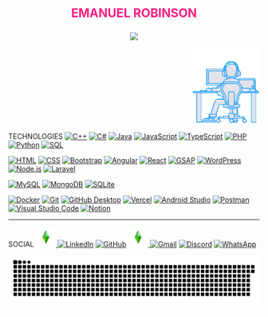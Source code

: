 <p align="center" style="color:#FF1E82; font-size: 24px; font-weight: bold;">
  EMANUEL ROBINSON
</p>

<p align="center"> <!-- ono -->
  <a href="#"><img src="https://readme-typing-svg.herokuapp.com?font=Fira+Code&pause=1000&color=FF1E82&center=true&width=435&lines=SOFTWARE+DEVELOPER+IN+PROGRESS"/></a>
</p>

<p align="right"> <!-- ono -->
  <a href="#"><img src="Animation.gif"></a>
</p>

TECHNOLOGIES
<a href="#"><img alt="C++" src="https://custom-icon-badges.demolab.com/badge/C++-9C033A.svg?logo=cpp2&logoColor=white"></a>
<a href="#"><img alt="C#" src="https://custom-icon-badges.demolab.com/badge/C%23-68217A.svg?logo=cs2&logoColor=white"></a>
<a href="#"><img alt="Java" src="https://custom-icon-badges.demolab.com/badge/Java-007396.svg?logo=java&logoColor=white"></a>
<a href="#"><img alt="JavaScript" src="https://img.shields.io/badge/JavaScript-F7DF1E.svg?logo=javascript&logoColor=black"></a>
<a href="#"><img alt="TypeScript" src="https://img.shields.io/badge/TypeScript-007ACC.svg?logo=typescript&logoColor=white"></a>
<a href="#"><img alt="PHP" src="https://img.shields.io/badge/PHP-777BB4.svg?logo=php&logoColor=white"></a>
<a href="#"><img alt="Python" src="https://img.shields.io/badge/Python-14354C.svg?logo=python&logoColor=white"></a>
<a href="#"><img alt="SQL" src="https://custom-icon-badges.demolab.com/badge/SQL-025E8C.svg?logo=database&logoColor=white"></a>

<a href="#"><img alt="HTML" src="https://img.shields.io/badge/HTML-E34F26.svg?logo=html5&logoColor=white"></a>
<a href="#"><img alt="CSS" src="https://img.shields.io/badge/CSS-1572B6.svg?logo=css3&logoColor=white"></a>
<a href="#"><img alt="Bootstrap" src="https://img.shields.io/badge/Bootstrap-7952B3.svg?logo=bootstrap&logoColor=white"></a>
<a href="#"><img alt="Angular" src="https://img.shields.io/badge/Angular-DD0031.svg?logo=angular&logoColor=white"></a>
<a href="#"><img alt="React" src="https://img.shields.io/badge/React-20232a.svg?logo=react&logoColor=%2361DAFB"></a>
<a href="#"><img alt="GSAP" src="https://img.shields.io/badge/GSAP-88CE02.svg?logo=greensock&logoColor=white"></a>
<a href="#"><img alt="WordPress" src="https://img.shields.io/badge/WordPress-21759B?logo=wordpress&logoColor=white"></a>
<a href="#"><img alt="Node.js" src="https://img.shields.io/badge/Node.js-43853D.svg?logo=node.js&logoColor=white"></a>
<a href="#"><img alt="Laravel" src="https://img.shields.io/badge/Laravel-FF2D20.svg?logo=laravel&logoColor=white"></a>

<a href="#"><img alt="MySQL" src="https://img.shields.io/badge/MySQL-00f.svg?logo=mysql&logoColor=white"></a>
<a href="#"><img alt="MongoDB" src="https://img.shields.io/badge/MongoDB-4ea94b.svg?logo=mongodb&logoColor=white"></a>
<a href="#"><img alt="SQLite" src="https://img.shields.io/badge/SQLite-07405e.svg?logo=sqlite&logoColor=white"></a>

<a href="#"><img alt="Docker" src="https://img.shields.io/badge/Docker-2496ED.svg?logo=docker&logoColor=white"></a>
<a href="#"><img alt="Git" src="https://img.shields.io/badge/Git-F05033.svg?logo=git&logoColor=white"></a>
<a href="#"><img alt="GitHub Desktop" src="https://img.shields.io/badge/GitHub%20Desktop-8034A9.svg?logo=github&logoColor=white"></a>
<a href="#"><img alt="Vercel" src="https://img.shields.io/badge/Vercel-000000.svg?logo=vercel&logoColor=white"></a>
<a href="#"><img alt="Android Studio" src="https://img.shields.io/badge/Android%20Studio-008678.svg?logo=android-studio&logoColor=white"></a>
<a href="#"><img alt="Postman" src="https://img.shields.io/badge/Postman-FF6C37?logo=postman&logoColor=white"></a>
<a href="#"><img alt="Visual Studio Code" src="https://img.shields.io/badge/Visual%20Studio%20Code-0078d7.svg?logo=visual-studio-code&logoColor=white"></a>
<a href="#"><img alt="Notion" src="https://img.shields.io/badge/Notion-010101.svg?logo=notion&logoColor=white"></a>

---
SOCIAL
  <a href="#"><img src="green.gif" width="40" height="40">
  </a>
  <a href="https://www.linkedin.com/in/emanuel-robinson-ordo%C3%B1ez-hancco-797956355/"><img src="https://img.shields.io/badge/linkedin-%230077B5.svg?style=for-the-badge&logo=linkedin&logoColor=white" alt="LinkedIn"></a>
  <a href="https://github.com/EmanuelRobinson"><img src="https://img.shields.io/badge/github-%23121011.svg?style=for-the-badge&logo=github&logoColor=white" alt="GitHub"></a>
  <a href="#"><img src="green.gif" width="40" height="40">
  </a>
  <a href="mailto:emarobins.oh@gmail.com"><img src="https://img.shields.io/badge/Gmail-D14836?style=for-the-badge&logo=gmail&logoColor=white" alt="Gmail"></a>
  <a href="https://discord.com/users/emanuel_oh"><img src="https://img.shields.io/badge/Discord-%235865F2.svg?style=for-the-badge&logo=discord&logoColor=white" alt="Discord"></a>
  <a href="https://wa.me/51904667970"><img src="https://img.shields.io/badge/WhatsApp-25D366?style=for-the-badge&logo=whatsapp&logoColor=white" alt="WhatsApp"></a>


<img src="https://raw.githubusercontent.com/EmanuelRobinson/EmanuelRobinson/output/snake.svg" alt="Snake animation" />
